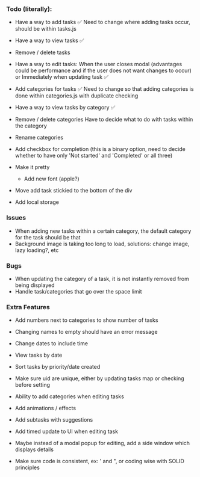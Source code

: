 ### Todo (literally):
- Have a way to add tasks ✅
Need to change where adding tasks occur, should be within tasks.js
- Have a way to view tasks ✅
- Remove / delete tasks

- Have a way to edit tasks:
When the user closes modal (advantages could be performance and if the user does not want changes to occur)
    or
Immediately when updating task ✅

- Add categories for tasks ✅
Need to change so that adding categories is done within categories.js with duplicate checking
- Have a way to view tasks by category ✅
- Remove / delete categories
Have to decide what to do with tasks within the category
- Rename categories

- Add checkbox for completion (this is a binary option, need to decide whether to have only 'Not started' and 'Completed' or all three)

- Make it pretty
    - Add new font (apple?)

- Move add task stickied to the bottom of the div

- Add local storage

### Issues
- When adding new tasks within a certain category, the default category for the task should be that
- Background image is taking too long to load, solutions: change image, lazy loading?, etc

### Bugs
- When updating the category of a task, it is not instantly removed from being displayed
- Handle task/categories that go over the space limit

### Extra Features

- Add numbers next to categories to show number of tasks

- Changing names to empty should have an error message

- Change dates to include time

- View tasks by date
- Sort tasks by priority/date created

- Make sure uid are unique, either by updating tasks map or checking before setting

- Ability to add categories when editing tasks

- Add animations / effects

- Add subtasks with suggestions

- Add timed update to UI when editing task

- Maybe instead of a modal popup for editing, add a side window which displays details

- Make sure code is consistent, ex: ' and ", or coding wise with SOLID principles